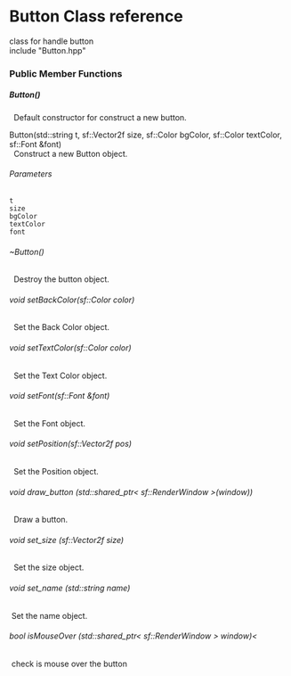 # Button Class reference

class for handle button<br>
include "Button.hpp"

### Public Member Functions
##### Button()
&nbsp; Default constructor for construct a new button.

Button(std::string t, sf::Vector2f size, sf::Color bgColor, sf::Color textColor, sf::Font &font)<br>
&nbsp; Construct a new Button object.
###### Parameters
    t
    size
    bgColor
    textColor
    font
###### ~Button()
&nbsp; Destroy the button object.
###### void setBackColor(sf::Color color)
&nbsp; Set the Back Color object.
###### void setTextColor(sf::Color color)
&nbsp; Set the Text Color object.
###### void setFont(sf::Font &font)
&nbsp; Set the Font object.
###### void setPosition(sf::Vector2f pos)
&nbsp; Set the Position object.
###### void draw_button (std::shared_ptr< sf::RenderWindow >(window))
&nbsp; Draw a button.
###### void set_size (sf::Vector2f size)
&nbsp; Set the size object.
###### void set_name (std::string name)
&nbsp;Set the name object.
###### bool isMouseOver (std::shared_ptr< sf::RenderWindow > window)<
&nbsp;check is mouse over the button